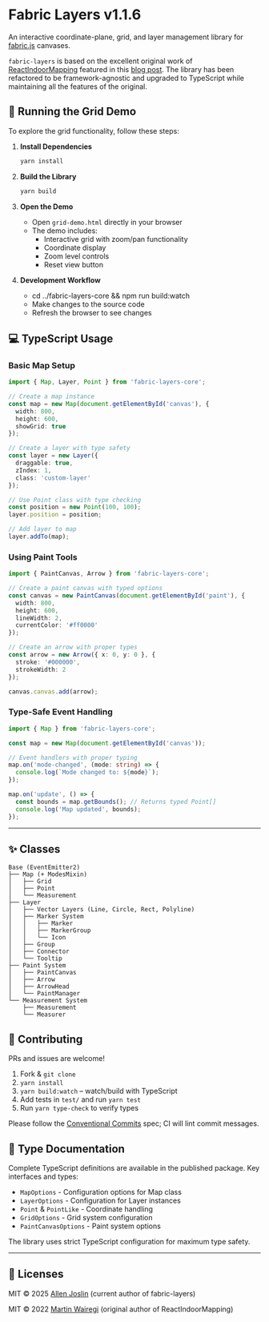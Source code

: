 # Fabric Layers v1.1.6

An interactive coordinate-plane, grid, and layer management library for [fabric.js](https://fabricjs.com/) canvases.

`fabric-layers` is based on the excellent original work of [ReactIndoorMapping](https://github.com/martinwairegi/ReactIndoorMapping) featured in this [blog post](https://blog.logrocket.com/build-indoor-maps-fabric-js-react/). The library has been refactored to be framework-agnostic and upgraded to TypeScript while maintaining all the features of the original.

## 🚀 Running the Grid Demo

To explore the grid functionality, follow these steps:

1. **Install Dependencies**
   ```bash
   yarn install
   ```

2. **Build the Library**
   ```bash
   yarn build
   ```

3. **Open the Demo**
   - Open `grid-demo.html` directly in your browser
   - The demo includes:
     - Interactive grid with zoom/pan functionality
     - Coordinate display
     - Zoom level controls
     - Reset view button

4. **Development Workflow**
   - cd ../fabric-layers-core && npm run build:watch
   - Make changes to the source code
   - Refresh the browser to see changes

## 💻 TypeScript Usage

### Basic Map Setup
```typescript
import { Map, Layer, Point } from 'fabric-layers-core';

// Create a map instance
const map = new Map(document.getElementById('canvas'), {
  width: 800,
  height: 600,
  showGrid: true
});

// Create a layer with type safety
const layer = new Layer({
  draggable: true,
  zIndex: 1,
  class: 'custom-layer'
});

// Use Point class with type checking
const position = new Point(100, 100);
layer.position = position;

// Add layer to map
layer.addTo(map);
```

### Using Paint Tools
```typescript
import { PaintCanvas, Arrow } from 'fabric-layers-core';

// Create a paint canvas with typed options
const canvas = new PaintCanvas(document.getElementById('paint'), {
  width: 800,
  height: 600,
  lineWidth: 2,
  currentColor: '#ff0000'
});

// Create an arrow with proper types
const arrow = new Arrow({ x: 0, y: 0 }, {
  stroke: '#000000',
  strokeWidth: 2
});

canvas.canvas.add(arrow);
```

### Type-Safe Event Handling
```typescript
import { Map } from 'fabric-layers-core';

const map = new Map(document.getElementById('canvas'));

// Event handlers with proper typing
map.on('mode-changed', (mode: string) => {
  console.log(`Mode changed to: ${mode}`);
});

map.on('update', () => {
  const bounds = map.getBounds(); // Returns typed Point[]
  console.log('Map updated', bounds);
});
```

---

## ✨ Classes

```
Base (EventEmitter2)
├── Map (+ ModesMixin)
│   ├── Grid
│   ├── Point
│   └── Measurement
├── Layer
│   ├── Vector Layers (Line, Circle, Rect, Polyline)
│   ├── Marker System
│   │   ├── Marker
│   │   ├── MarkerGroup
│   │   └── Icon
│   ├── Group
│   ├── Connector
│   └── Tooltip
├── Paint System
│   ├── PaintCanvas
│   ├── Arrow
│   ├── ArrowHead
│   └── PaintManager
└── Measurement System
    ├── Measurement
    └── Measurer
```

## 🤝 Contributing

PRs and issues are welcome!
1. Fork & `git clone`
2. `yarn install`
3. `yarn build:watch` – watch/build with TypeScript
4. Add tests in `test/` and run `yarn test`
5. Run `yarn type-check` to verify types

Please follow the [Conventional Commits](https://www.conventionalcommits.org/) spec; CI will lint commit messages.

## 📝 Type Documentation

Complete TypeScript definitions are available in the published package. Key interfaces and types:

- `MapOptions` - Configuration options for Map class
- `LayerOptions` - Configuration for Layer instances
- `Point` & `PointLike` - Coordinate handling
- `GridOptions` - Grid system configuration
- `PaintCanvasOptions` - Paint system options

The library uses strict TypeScript configuration for maximum type safety.

---

## 📄 Licenses

MIT © 2025 [Allen Joslin](https://github.com/ajoslin103) (current author of fabric-layers)

MIT © 2022 [Martin Wairegi](https://github.com/martinwairegi) (original author of ReactIndoorMapping)

